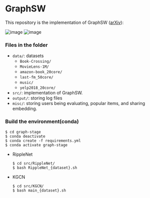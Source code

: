 # GraphSW

This repository is the implementation of GraphSW ([arXiv](https://arxiv.org/abs/1908.05611)):

![image](https://github.com/mengruwu/graphsw-dev/blob/master/framwork.png)
![image](https://github.com/mengruwu/graphsw-dev/blob/master/performance.png)

### Files in the folder

- `data/`: datasets
  - `Book-Crossing/`
  - `MovieLens-1M/`
  - `amazon-book_20core/`
  - `last-fm_50core/`
  - `music/`
  - `yelp2018_20core/`
- `src/`: implementation of GraphSW.
- `output/`: storing log files
- `misc/`: storing users being evaluating, popular items, and sharing embedding.

### Build the environment(conda)

```
$ cd graph-stage
$ conda deactivate
$ conda create -f requirements.yml
$ conda activate graph-stage
```
- RippleNet
  ```
  $ cd src/RippleNet/
  $ bash RippleNet_{dataset}.sh
  ```
- KGCN
  ```
  $ cd src/KGCN/
  $ bash main_{dataset}.sh
  ```
